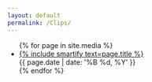 ```yaml
---
layout: default
permalink: /Clips/
---
```

<ul class="posts">
{% for page in site.media %}
  <li class="post">
    <div class="row">
        <div class="col-sm-9">
            <a href="{{ url_base }}{{ page.url }}">{% include smartify text=page.title %}</a>
        </div>
        <div class="col-sm-3 date">
            {{ page.date | date: '%B %d, %Y' }}
        </div>
    </div>
  </li>
{% endfor %}
</ul>
